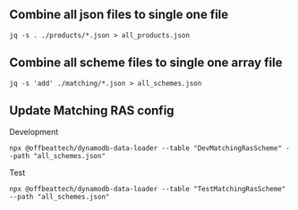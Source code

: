 ## Combine all json files to single one file

```
jq -s . ./products/*.json > all_products.json
```

## Combine all scheme files to single one array file

```
jq -s 'add' ./matching/*.json > all_schemes.json
```

## Update Matching RAS config

Development

```
npx @offbeattech/dynamodb-data-loader --table "DevMatchingRasScheme" --path "all_schemes.json"
```

Test

```
npx @offbeattech/dynamodb-data-loader --table "TestMatchingRasScheme" --path "all_schemes.json"
```
